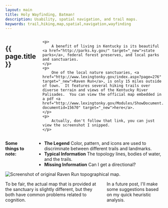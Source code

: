 ```yaml
---
layout: main
title: Holy Wayfinding, Batman!
description: Usability, spatial navigation, and trail maps.
keywords: trail,hiking,map,spatial,navigation,wayfinding
---
```


<div class="sixteen columns">
	<h2>{{ page.title }}</h2>
	
	<p>
		A benefit of living in Kentucky is its beautiful <a href="http://parks.ky.gov/" target="_new">state parks</a>, federal forest preserves, and local parks and sanctuaries.
	</p>
	<p>
		One of the local nature sanctuaries, <a href="http://www.lexingtonky.gov/index.aspx?page=276" target="_new">Raven Run</a>, is only 15 miles outside of town.  It features several hiking trails over diverse terrain and views of the Kentucky River Palisades.  You can view the official map embedded in a pdf <a href="http://www.lexingtonky.gov/Modules/ShowDocument.aspx?documentid=15670" target="_new">here</a>.
	</p>
	<p>
		Actually, don't follow that link, you can just view the screenshot I snipped.
	</p>
</div>

<div class="four columns">
	<p>
		<strong>Some things to note:</strong>
	</p>
	<ul>
		<li>
			<strong>The Legend</strong>
			Color, pattern, and icons are used to discriminate between different trails and landmarks.
		</li>
		<li>
			<strong>Typical Information</strong>
			The topology lines, bodies of water, and the trails.
		</li>
		<li>
			<strong>Missing Information</strong>
			Can I get a directional?
		</li>
	</ul>
</div>
<div class="twelve columns omega">
		<img src="http://dl.dropbox.com/u/15031981/RavenRun/OriginalMap.png" alt="Screenshot of original Raven Run topographical map.">
</div>

<div class="sixteen columns">
	<p>
		To be fair, the actual map that is provided at the sanctuary is slightly different, but they both have common problems related to cognition.
	</p>
	<p>
		In a future post, I'll make some suggestions based on my quick heuristic analysis.
	</p>
</div>